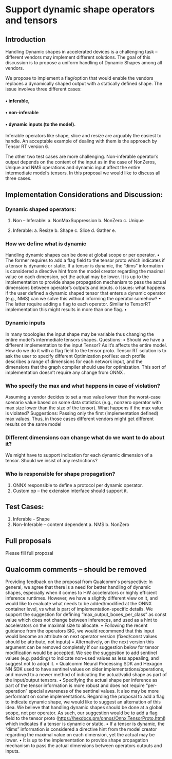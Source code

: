 #   Support dynamic shape operators and tensors

## Introduction 

Handling Dynamic shapes in accelerated devices is a challenging task – different vendors may implement different solutions.  The goal of this discussion is to propose a uniform handling of Dynamic Shapes among all vendors. 

We propose to implement a flag/option that would enable the vendors replaces a dynamically shaped output with a statically defined shape. The issue involves three different cases:

#### •	inferable,
#### •	non-inferable
#### •	dynamic inputs (to the model).

Inferable operators like shape, slice and resize are arguably the easiest to handle. An acceptable example of dealing with them is the approach by Tensor RT version 6.

The other two test cases are more challenging. Non-inferable operator’s output depends on the content of the input as in the case of NonZeros, Unique and NMS operations and dynamic input affect the entire intermediate model’s tensors. In this proposal we would like to discuss all three cases.

## Implementation Considerations and Discussion:
### Dynamic shaped operators:

1.	Non – Inferable:
a.	NonMaxSuppression
b.	NonZero
c.	Unique

2.	Inferable:
a.	Resize
b.	Shape
c.	Slice
d.	Gather
e.	
### How we define what is dynamic
Handling dynamic shapes can be done at global scope or per operator.
•	The former requires to add a flag field to the tensor proto which indicates if a tensor is dynamic or static. If a tensor is dynamic, the “dims” information is considered a directive hint from the model creator regarding the maximal value on each dimension, yet the actual may be lower. It is up to the implementation to provide shape propagation mechanism to pass the actual dimensions between operator’s outputs and inputs.
o	Issues: what happens if the user defined a dynamic shaped tensor that enters a dynamic operator (e.g., NMS) can we solve this without informing the operator somehow?
•	The latter require adding a flag to each operator. Similar to TensorRT implementation this might results in more than one flag.
•	
### Dynamic inputs
In many topologies the input shape may be variable thus changing the entire model’s intermediate tensors shapes.
Questions:
•	Should we have a different implementation to the input Tensor? As it’s affects the entire model. How do we do it with a flag field to the tensor proto.
Tensor RT solution is to ask the user to specify different Optimization profiles: each profile describes a range of dimensions for each network input, and the dimensions that the graph compiler should use for optimization. This sort of implementation doesn’t require any change from ONNX .
### Who specify the max and what happens in case of violation?

Assuming a vendor decides to set a max value lower than the worst-case scenario value based on some data statistics (e.g., nonzero operator with max size lower than the size of the tensor). What happens if the max value is violated?
Suggestions: Passing only the first (implementation defined) max values. Thus, in those cases different vendors might get different results on the same model

### Different dimensions can change what do we want to do about it?
We might have to support indication for each dynamic dimension of a tensor. Should we insist of any restrictions?

### Who is responsible for shape propagation?
1.	ONNX responsible to define a protocol per dynamic operator.
2.	Custom op – the extension interface should support it.

## Test Cases:
1.	Inferable - Shape
2.	Non-Inferable – content dependent
a.	NMS
b.	NonZero

## Full proposals
Please fill full proposal
## Qualcomm comments – should be removed

Providing feedback on the proposal from Qualcomm's perspective:
In general, we agree that there is a need for better handling of dynamic shapes, especially when it comes to HW accelerators or highly efficient inference runtimes. However, we have a slightly different view on it, and would like to evaluate what needs to be added/modified at the ONNX container level, vs what is part of implementation-specific details.
We support the suggestion for defining “max_output_boxes_per_class” as const value which does not change between inferences, and used as a hint to accelerators on the maximal size to allocate.
•	Following the recent guidance from the operators SIG, we would recommend that this input would become an attribute on next operator version (fixed/const values should be attribute, not inputs)
•	Alternatively, on the next version this argument can be removed completely if our suggestion below for tensor modification would be accepted.
We see the suggestion to add sentinel values (e.g. padding) to indicate non-used values as less appealing, and suggest not to adopt it.
•	Qualcomm Neural Processing SDK and Hexagon NN SDK used to have sentinel values on older implementations/operations, and moved to a newer method of indicating the actual/valid shape as part of the input/output tensors.
•	Specifying the actual shape per inference as part of the tensor information is more robust and does not require “per-operation” special awareness of the sentinel values. It also may be more performant on some implementations.
Regarding the proposal to add a flag to indicate dynamic shape, we would like to suggest an alternation of this idea. We believe that handling dynamic shapes should be done at a global scope, not per operator. As such, our suggestion would be to add a flag field to the tensor proto (https://hexdocs.pm/onnxs/Onnx.TensorProto.html) which indicates if a tensor is dynamic or static.
•	If a tensor is dynamic, the “dims” information is considered a directive hint from the model creator regarding the maximal value on each dimension, yet the actual may be lower.
•	It is up to the implementation to provide shape propagation mechanism to pass the actual dimensions between operators outputs and inputs.

